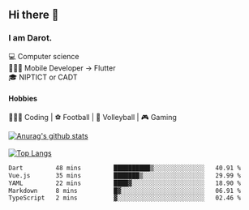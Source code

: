 ## Hi there 👋

### I am Darot.

💻 Computer science <br>
🧑🏻‍💻 Mobile Developer -> Flutter<br>
🎓 NIPTICT or CADT<br>

#### Hobbies 
🧑🏻‍💻 Coding  |  ⚽️ Football | 🏐 Volleyball | 🎮 Gaming<br>

<!-- [![Darot's GitHub stats](https://github-readme-stats.vercel.app/api?username=darot-chen)](https://github.com/darot-chen/github-readme-stats) -->
<!--
**darot-chen/darot-chen** is a ✨ _special_ ✨ repository because its `README.md` (this file) appears on your GitHub profile.

Here are some ideas to get you started:

- 🔭 I’m currently working on ...
- 🌱 I’m currently learning ...
- 👯 I’m looking to collaborate on ...
- 🤔 I’m looking for help with ...
- 💬 Ask me about ...
- 📫 How to reach me: ...
- 😄 Pronouns: ...
- ⚡ Fun fact: ...
-->

[![Anurag's github stats](https://github-readme-stats.vercel.app/api?username=darot-chen&count_private=true&theme=cobalt&show_icons=true)](https://github.com/darot-chen)
</br>
</br>
[![Top Langs](https://github-readme-stats.vercel.app/api/top-langs/?username=darot-chen&layout=compact&theme=cobalt)](https://github.com/darot-chen/)


<!--START_SECTION:waka-->

```txt
Dart         48 mins         ██████████▒░░░░░░░░░░░░░░   40.91 %
Vue.js       35 mins         ███████▒░░░░░░░░░░░░░░░░░   29.99 %
YAML         22 mins         ████▓░░░░░░░░░░░░░░░░░░░░   18.90 %
Markdown     8 mins          █▓░░░░░░░░░░░░░░░░░░░░░░░   06.91 %
TypeScript   2 mins          ▓░░░░░░░░░░░░░░░░░░░░░░░░   02.46 %
```

<!--END_SECTION:waka-->

